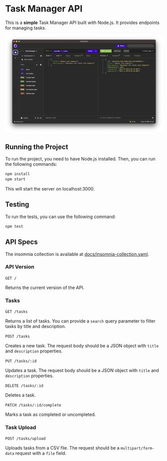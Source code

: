 # Task Manager API

This is a **simple** Task Manager API built with Node.js. It provides endpoints for managing tasks.

![Insomnia Collection](docs/insomnia.png)

## Running the Project

To run the project, you need to have Node.js installed. Then, you can run the following commands:

```bash
npm install
npm start
```

This will start the server on localhost:3000.

## Testing
To run the tests, you can use the following command:

```bash
npm test
```

## API Specs

The insomnia collection is available at [docs/insomnia-collection.yaml](docs/insomnia-collection.yaml).

### API Version

`GET /`

Returns the current version of the API.

### Tasks

`GET /tasks`

Returns a list of tasks. You can provide a `search` query parameter to filter tasks by title and description.

`POST /tasks`

Creates a new task. The request body should be a JSON object with `title` and `description` properties.

`PUT /tasks/:id`

Updates a task. The request body should be a JSON object with `title` and `description` properties.

`DELETE /tasks/:id`

Deletes a task.

`PATCH /tasks/:id/complete`

Marks a task as completed or uncompleted.

### Task Upload

`POST /tasks/upload`

Uploads tasks from a CSV file. The request should be a `multipart/form-data` request with a `file` field.

